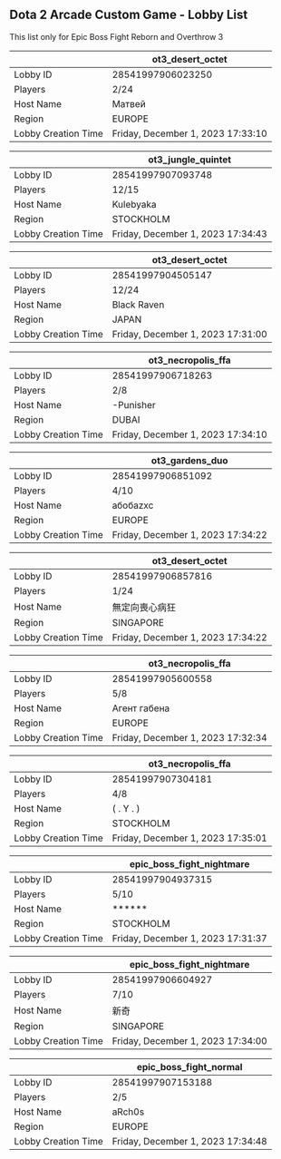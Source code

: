 ## Dota 2 Arcade Custom Game - Lobby List

This list only for Epic Boss Fight Reborn and Overthrow 3

|  | ot3_desert_octet |
| ------ | ------ |
| Lobby ID | 28541997906023250 |
| Players | 2/24 |
| Host Name | Матвей |
| Region | EUROPE |
| Lobby Creation Time | Friday, December 1, 2023 17:33:10 |


|  | ot3_jungle_quintet |
| ------ | ------ |
| Lobby ID | 28541997907093748 |
| Players | 12/15 |
| Host Name | Kulebyaka |
| Region | STOCKHOLM |
| Lobby Creation Time | Friday, December 1, 2023 17:34:43 |


|  | ot3_desert_octet |
| ------ | ------ |
| Lobby ID | 28541997904505147 |
| Players | 12/24 |
| Host Name | Black Raven |
| Region | JAPAN |
| Lobby Creation Time | Friday, December 1, 2023 17:31:00 |


|  | ot3_necropolis_ffa |
| ------ | ------ |
| Lobby ID | 28541997906718263 |
| Players | 2/8 |
| Host Name | -Punisher |
| Region | DUBAI |
| Lobby Creation Time | Friday, December 1, 2023 17:34:10 |


|  | ot3_gardens_duo |
| ------ | ------ |
| Lobby ID | 28541997906851092 |
| Players | 4/10 |
| Host Name | абобаzxc |
| Region | EUROPE |
| Lobby Creation Time | Friday, December 1, 2023 17:34:22 |


|  | ot3_desert_octet |
| ------ | ------ |
| Lobby ID | 28541997906857816 |
| Players | 1/24 |
| Host Name | 無定向喪心病狂 |
| Region | SINGAPORE |
| Lobby Creation Time | Friday, December 1, 2023 17:34:22 |


|  | ot3_necropolis_ffa |
| ------ | ------ |
| Lobby ID | 28541997905600558 |
| Players | 5/8 |
| Host Name | Агент габена |
| Region | EUROPE |
| Lobby Creation Time | Friday, December 1, 2023 17:32:34 |


|  | ot3_necropolis_ffa |
| ------ | ------ |
| Lobby ID | 28541997907304181 |
| Players | 4/8 |
| Host Name | ( . Y . ) |
| Region | STOCKHOLM |
| Lobby Creation Time | Friday, December 1, 2023 17:35:01 |


|  | epic_boss_fight_nightmare |
| ------ | ------ |
| Lobby ID | 28541997904937315 |
| Players | 5/10 |
| Host Name | ****** |
| Region | STOCKHOLM |
| Lobby Creation Time | Friday, December 1, 2023 17:31:37 |


|  | epic_boss_fight_nightmare |
| ------ | ------ |
| Lobby ID | 28541997906604927 |
| Players | 7/10 |
| Host Name | 新奇 |
| Region | SINGAPORE |
| Lobby Creation Time | Friday, December 1, 2023 17:34:00 |


|  | epic_boss_fight_normal |
| ------ | ------ |
| Lobby ID | 28541997907153188 |
| Players | 2/5 |
| Host Name | aRch0s |
| Region | EUROPE |
| Lobby Creation Time | Friday, December 1, 2023 17:34:48 |


